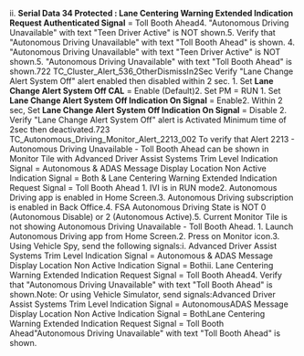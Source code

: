 ii. **Serial Data 34 Protected : Lane Centering Warning Extended Indication Request Authenticated Signal** = Toll Booth Ahead4. "Autonomous Driving Unavailable" with text "Teen Driver Active" is NOT shown.5. Verify that "Autonomous Driving Unavailable" with text "Toll Booth Ahead" is shown. 4. "Autonomous Driving Unavailable" with text "Teen Driver Active" is NOT shown.5. "Autonomous Driving Unavailable" with text "Toll Booth Ahead" is shown.722 TC_Cluster_Alert_536_OtherDismissIn2Sec Verify "Lane Change Alert System Off" alert enabled then disabled within 2 sec. 1. Set **Lane Change Alert System Off CAL** = Enable (Default)2. Set PM = RUN 1. Set **Lane Change Alert System Off Indication On Signal** = Enable2. Within 2 sec, Set **Lane Change Alert System Off Indication On Signal** = Disable 2. Verify "Lane Change Alert System Off" alert is Activated Minimum time of 2sec then deactivated.723 TC_Autonomous_Driving_Monitor_Alert_2213_002 To verify that Alert 2213 - Autonomous Driving Unavailable - Toll Booth Ahead can be shown in Monitor Tile with Advanced Driver Assist Systems Trim Level Indication Signal = Autonomous & ADAS Message Display Location Non Active Indication Signal = Both & Lane Centering Warning Extended Indication Request Signal = Toll Booth Ahead 1. IVI is in RUN mode2. Autonomous Driving app is enabled in Home Screen.3. Autonomous Driving subscription is enabled in Back Office.4. FSA Autonomous Driving State is NOT 0 (Autonomous Disable) or 2 (Autonomous Active).5. Current Monitor Tile is not showing Autonomous Driving Unavailable - Toll Booth Ahead. 1. Launch Autonomous Driving app from Home Screen.2. Press on Monitor icon.3. Using Vehicle Spy, send the following signals:i. Advanced Driver Assist Systems Trim Level Indication Signal = Autonomous & ADAS Message Display Location Non Active Indication Signal = Bothii. Lane Centering Warning Extended Indication Request Signal = Toll Booth Ahead4. Verify that "Autonomous Driving Unavailable" with text "Toll Booth Ahead" is shown.Note: Or using Vehicle Simulator, send signals:Advanced Driver Assist Systems Trim Level Indication Signal = AutonomousADAS Message Display Location Non Active Indication Signal = BothLane Centering Warning Extended Indication Request Signal = Toll Booth Ahead"Autonomous Driving Unavailable" with text "Toll Booth Ahead" is shown.